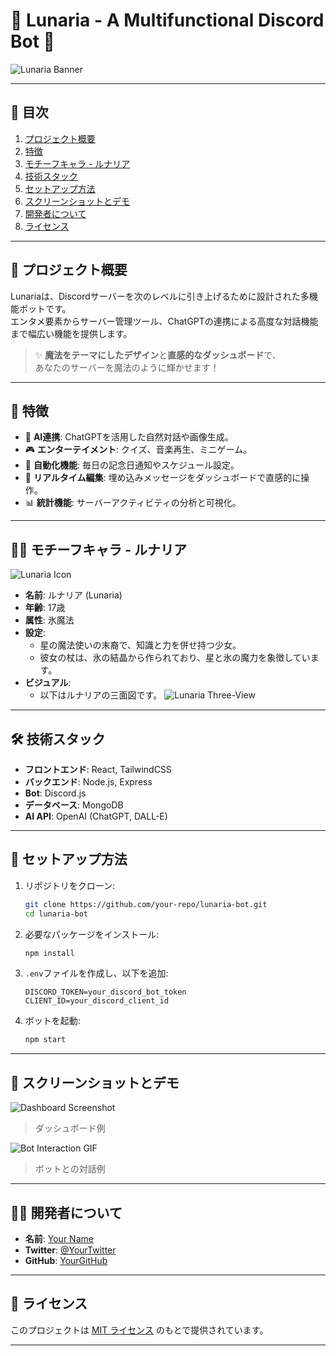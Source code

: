 
# 🌟 Lunaria - A Multifunctional Discord Bot 🌟

![Lunaria Banner](./assets/banner.png)

---

## 📖 **目次**
1. [プロジェクト概要](#プロジェクト概要)
2. [特徴](#特徴)
3. [モチーフキャラ - ルナリア](#モチーフキャラ---ルナリア)
4. [技術スタック](#技術スタック)
5. [セットアップ方法](#セットアップ方法)
6. [スクリーンショットとデモ](#スクリーンショットとデモ)
7. [開発者について](#開発者について)
8. [ライセンス](#ライセンス)

---

## 📝 **プロジェクト概要**
Lunariaは、Discordサーバーを次のレベルに引き上げるために設計された多機能ボットです。  
エンタメ要素からサーバー管理ツール、ChatGPTの連携による高度な対話機能まで幅広い機能を提供します。

> ✨ **魔法をテーマにしたデザイン**と**直感的なダッシュボード**で、  
> あなたのサーバーを魔法のように輝かせます！

---

## 🌟 **特徴**
- 🎨 **AI連携**: ChatGPTを活用した自然対話や画像生成。
- 🎮 **エンターテイメント**: クイズ、音楽再生、ミニゲーム。
- 📅 **自動化機能**: 毎日の記念日通知やスケジュール設定。
- 🔧 **リアルタイム編集**: 埋め込みメッセージをダッシュボードで直感的に操作。
- 📊 **統計機能**: サーバーアクティビティの分析と可視化。

---

## 🧙‍♀️ **モチーフキャラ - ルナリア**
![Lunaria Icon](./assets/lunaria_icon.png)

- **名前**: ルナリア (Lunaria)
- **年齢**: 17歳
- **属性**: 氷魔法
- **設定**:
  - 星の魔法使いの末裔で、知識と力を併せ持つ少女。
  - 彼女の杖は、氷の結晶から作られており、星と氷の魔力を象徴しています。
- **ビジュアル**:
  - 以下はルナリアの三面図です。
![Lunaria Three-View](./assets/lunaria_threeview.png)

---

## 🛠️ **技術スタック**
- **フロントエンド**: React, TailwindCSS
- **バックエンド**: Node.js, Express
- **Bot**: Discord.js
- **データベース**: MongoDB
- **AI API**: OpenAI (ChatGPT, DALL-E)

---

## 🚀 **セットアップ方法**
1. リポジトリをクローン:
   ```bash
   git clone https://github.com/your-repo/lunaria-bot.git
   cd lunaria-bot
   ```

2. 必要なパッケージをインストール:
   ```bash
   npm install
   ```

3. `.env`ファイルを作成し、以下を追加:
   ```env
   DISCORD_TOKEN=your_discord_bot_token
   CLIENT_ID=your_discord_client_id
   ```

4. ボットを起動:
   ```bash
   npm start
   ```

---

## 🎥 **スクリーンショットとデモ**
![Dashboard Screenshot](./assets/dashboard.png)
> ダッシュボード例

![Bot Interaction GIF](./assets/bot_interaction.gif)
> ボットとの対話例

---

## 👩‍💻 **開発者について**
- **名前**: [Your Name](https://your-portfolio-link.com)
- **Twitter**: [@YourTwitter](https://twitter.com/YourTwitter)
- **GitHub**: [YourGitHub](https://github.com/YourGitHub)

---

## 📜 **ライセンス**
このプロジェクトは [MIT ライセンス](./LICENSE) のもとで提供されています。

---

